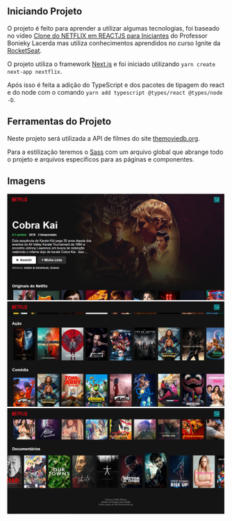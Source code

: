 

## Iniciando Projeto

O projeto é feito para aprender a utilizar algumas tecnologias, foi baseado no vídeo [Clone do NETFLIX em REACTJS para Iniciantes](https://youtu.be/tBweoUiMsDg) do Professor Bonieky Lacerda mas utiliza conhecimentos aprendidos no curso Ignite da [RocketSeat](https://rocketseat.com.br/).

O projeto utiliza o framework [Next.js](https://nextjs.org/) e foi iniciado utilizando `yarn create next-app nextflix`.

Após isso é feita a adição do TypeScript e dos pacotes de tipagem do react e do node com o comando `yarn add typescript @types/react @types/node -D`.

## Ferramentas do Projeto

Neste projeto será utilizada a API de filmes do site [themoviedb.org](https://www.themoviedb.org/documentation/api).

Para a estilização teremos o [Sass](https://sass-lang.com/) com um arquivo global que abrange todo o projeto e arquivos específicos para as páginas e componentes.

## Imagens

![alt text](https://github.com/pablobr2100/nextflix/blob/main/images/Image_1.png)
![alt text](https://github.com/pablobr2100/nextflix/blob/main/images/Image_2.png)
![alt text](https://github.com/pablobr2100/nextflix/blob/main/images/Image_3.png)